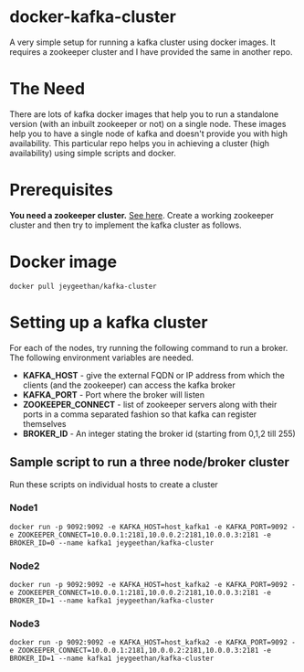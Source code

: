 # docker-kafka-cluster
A very simple setup for running a kafka cluster using docker images. It requires a zookeeper cluster and I have provided the same in another repo.

# The Need
There are lots of kafka docker images that help you to run a standalone version (with an inbuilt zookeeper or not) on a single node. These images help you to have a single node of kafka and doesn't provide you with high availability. This particular repo helps you in achieving a cluster (high availability) using simple scripts and docker.

# Prerequisites
**You need a zookeeper cluster.** [See here](https://github.com/gten/docker-zookeeper-cluster). Create a working zookeeper cluster and then try to implement the kafka cluster as follows.

# Docker image
```
docker pull jeygeethan/kafka-cluster
```

# Setting up a kafka cluster
For each of the nodes, try running the following command to run a broker. The following environment variables are needed.
* **KAFKA_HOST** - give the external FQDN or IP address from which the clients (and the zookeeper) can access the kafka broker
* **KAFKA_PORT** - Port where the broker will listen
* **ZOOKEEPER_CONNECT** - list of zookeeper servers along with their ports in a comma separated fashion so that kafka can register themselves
* **BROKER_ID** - An integer stating the broker id (starting from 0,1,2 till 255)

## Sample script to run a three node/broker cluster
Run these scripts on individual hosts to create a cluster
### Node1
```
docker run -p 9092:9092 -e KAFKA_HOST=host_kafka1 -e KAFKA_PORT=9092 -e ZOOKEEPER_CONNECT=10.0.0.1:2181,10.0.0.2:2181,10.0.0.3:2181 -e BROKER_ID=0 --name kafka1 jeygeethan/kafka-cluster
```
### Node2
```
docker run -p 9092:9092 -e KAFKA_HOST=host_kafka2 -e KAFKA_PORT=9092 -e ZOOKEEPER_CONNECT=10.0.0.1:2181,10.0.0.2:2181,10.0.0.3:2181 -e BROKER_ID=1 --name kafka1 jeygeethan/kafka-cluster
```

### Node3
```
docker run -p 9092:9092 -e KAFKA_HOST=host_kafka2 -e KAFKA_PORT=9092 -e ZOOKEEPER_CONNECT=10.0.0.1:2181,10.0.0.2:2181,10.0.0.3:2181 -e BROKER_ID=1 --name kafka1 jeygeethan/kafka-cluster
```
